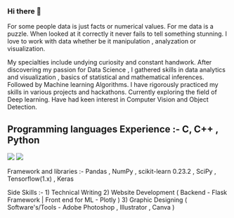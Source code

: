 ### Hi there 👋
<p> For some people data is just facts or numerical values. For me data is a puzzle. When looked at it correctly it never fails to tell something stunning. I love to work with data whether be it manipulation , analyzation or visualization.</p>

<p>My specialties include undying curiosity and constant handwork. After discovering my passion for Data Science , I gathered skills in data analytics and visualization , basics of statistical and mathematical inferences. Followed by Machine learning Algorithms. I have rigorously practiced my skills in various projects and hackathons.
Currently exploring the field of Deep learning. Have had keen interest in Computer Vision and Object Detection. </p>

<h2>Programming languages Experience :- C, C++ , Python </h2>
<img src="https://www.vectorlogo.zone/logos/numpy/numpy-ar21.svg">
<img src="https://www.vectorlogo.zone/logos/tensorflow/tensorflow-ar21.svg">
<p>Framework and libraries :- Pandas , NumPy , scikit-learn 0.23.2 , SciPy , Tensorflow(1.x) , Keras<p>
<p>Side Skills :- 1) Technical Writing
2) Website Development ( Backend - Flask Framework | Front end for ML - Plotly )
3) Graphic Designing ( Software's/Tools - Adobe Photoshop , Illustrator , Canva )
</p>
<!--
**mitul01/mitul01** is a ✨ _special_ ✨ repository because its `README.md` (this file) appears on your GitHub profile.
-->

